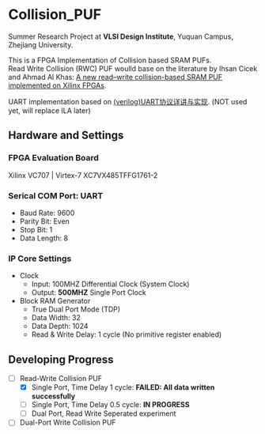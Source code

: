 # Collision_PUF

Summer Research Project at **VLSI Design Institute**, Yuquan Campus, Zhejiang University.  

This is a FPGA Implementation of Collision based SRAM PUFs.  
Read Write Collision (RWC) PUF woulld base on the literature by Ihsan Cicek and Ahmad Al Khas:
[A new read–write collision-based SRAM PUF implemented on Xilinx FPGAs](https://link.springer.com/article/10.1007/s13389-021-00281-8).

UART implementation based on [(verilog)UART协议详讲与实现](https://zhuanlan.zhihu.com/p/549612117). (NOT used yet, will replace ILA later)

## Hardware and Settings
### FPGA Evaluation Board
Xilinx VC707 | Virtex-7 XC7VX485TFFG1761-2
### Serical COM Port: UART
- Baud Rate: 9600  
- Parity Bit: Even
- Stop Bit: 1
- Data Length: 8
### IP Core Settings
- Clock
    - Input: 100MHZ Differential Clock (System Clock)
    - Output: **500MHZ** Single Port Clock
- Block RAM Generator
    - True Dual Port Mode (TDP)
    - Data Width: 32
    - Data Depth: 1024
    - Read & Write Delay: 1 cycle (No primitive register enabled)

## Developing Progress
- [ ] Read-Write Collision PUF
    - [x] Single Port, Time Delay 1 cycle: **FAILED: All data written successfully** 
    - [ ] Single Port, Time Delay 0.5 cycle: **IN PROGRESS**
    - [ ] Dual Port, Read Write Seperated experiment
- [ ] Dual-Port Write Collision PUF
